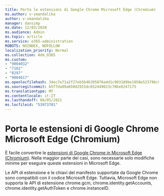 ```yaml
---
title: Porta le estensioni di Google Chrome Microsoft Edge (Chromium)
ms.author: v-smandalika
author: v-smandalika
manager: dansimp
ms.date: 12/03/2020
ms.audience: Admin
ms.topic: article
ms.service: o365-administration
ROBOTS: NOINDEX, NOFOLLOW
localization_priority: Normal
ms.collection: Adm_O365
ms.custom:
- "9004032"
- "7102"
- "8297"
- "9004617"
ms.openlocfilehash: 34ec7e71a2f27eb5b46395876a4d1c903189be1050e523796c9f2a817c20aaa0
ms.sourcegitcommit: b5f7da89a650d2915dc652449623c78be6247175
ms.translationtype: MT
ms.contentlocale: it-IT
ms.lasthandoff: 08/05/2021
ms.locfileid: "53973701"
---
```

# <a name="port-google-chrome-extensions-to-microsoft-edge-chromium"></a>Porta le estensioni di Google Chrome Microsoft Edge (Chromium)

È facile convertire le [estensioni di Google Chrome in Microsoft Edge (Chromium)](https://docs.microsoft.com/microsoft-edge/extensions-chromium/developer-guide/port-chrome-extension). Nella maggior parte dei casi, sono necessarie solo modifiche minime per eseguire queste estensioni in Microsoft Edge.

Le API di estensione e le chiavi del manifesto supportate da Google Chrome sono compatibili con il codice Microsoft Edge. Tuttavia, Microsoft Edge non supporta le API di estensione chrome.gcm, chrome.identity.getAccounts, chrome.identity.getAuthToken e chrome.instanceID.